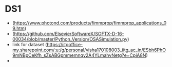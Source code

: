 # DS1
* (https://www.photond.com/products/fimmprop/fimmprop_applications_09.htm)
* (https://github.com/ElsevierSoftwareX/SOFTX-D-16-00034/blob/master/Python_Version/OSASimulation.py)
* link for dataset (https://iitgoffice-my.sharepoint.com/:u:/g/personal/visha170108003_iitg_ac_in/ESbh6PhO9mNBpCeKfh_sZsABGpmmemnqv2A4YLmahvNetg?e=CpiA8N)
* 